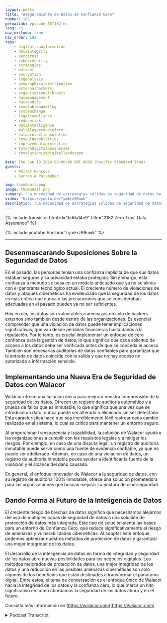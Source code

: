 ```yaml
---
layout: posts
title: "Aseguramiento de Datos de Confianza Cero"
number: 182
permalink: episode-EDT182-es
lang: es
nav_exclude: true
nav_order: 182
tags:
    - digitaltransformation
    - dataintegrity
    - zerotrust
    - cybersecurity
    - strategies
    - walacor
    - encryption
    - loganalysis
    - geographicaldistribution
    - externalhackers
    - organizationalthreats
    - datamanagement
    - dataaudits
    - immutableauditlog
    - systemchange
    - legalcompliance
    - reducerisk
    - dataintelligence
    - multilayeredsecuirty
    - dataprotectionsolution
    - keyvulnerabilities
    - improveddataprotection
    - futuredigitalbusinesses
    - revolutionizedigitallandscape

date: Thu Jan 18 2024 00:00:00 GMT-0800 (Pacific Standard Time)
guests:
    - Walter Hancock
    - Darren W Pulsipher

img: thumbnail.png
image: thumbnail.png
summary: "La necesidad de estrategias sólidas de seguridad de datos ha crecido exponencialmente en la era digital, convirtiéndose en una prioridad máxima para las empresas alrededor del mundo. El experto en ciberseguridad y CTO de Walacor, Walter Hancock, ofrece una visión perspicaz sobre la importancia de la integridad de los datos y un enfoque de cero confianza en los regímenes actuales de ciberseguridad."
video: "https://youtu.be/TymErz99uwk"
description: "La necesidad de estrategias sólidas de seguridad de datos ha crecido exponencialmente en la era digital, convirtiéndose en una prioridad máxima para las empresas alrededor del mundo. El experto en ciberseguridad y CTO de Walacor, Walter Hancock, ofrece una visión perspicaz sobre la importancia de la integridad de los datos y un enfoque de cero confianza en los regímenes actuales de ciberseguridad."
---
```


<div>
{% include transistor.html id="bd6a14e9" title="#182 Zero Trust Data Assurance" %}

{% include youtube.html id="TymErz99uwk" %}
</div>

---

## Desenmascarando Suposiciones Sobre la Seguridad de Datos

En el pasado, las personas tenían una confianza implícita de que sus datos estaban seguros y su privacidad estaba protegida. Sin embargo, esta confianza a menudo se basa en un modelo anticuado que ya no se alinea con el panorama tecnológico actual. El creciente número de violaciones de datos y ataques cibernéticos ha evidenciado que la seguridad de los datos es más crítica que nunca y las precauciones que se consideraban adecuadas en el pasado pueden ya no ser suficientes.

Hoy en día, los datos son vulnerables a amenazas no solo de hackers externos sino también desde dentro de las organizaciones. Es esencial comprender que una violación de datos puede tener implicaciones significativas, que van desde pérdidas financieras hasta daños a la reputación. Por lo tanto, es crucial implementar un enfoque de cero confianza para la gestión de datos, lo que significa que cada solicitud de acceso a los datos debe ser verificada antes de que se conceda el acceso. También son necesarias auditorías de datos confiables para garantizar que la entrada de datos coincide con la salida y que no hay acceso no autorizado a información sensible.

## Implementando una Nueva Era de Seguridad de Datos con Walacor

Walacor ofrece una solución única para mejorar nuestra comprensión de la seguridad de los datos. Ofrecen un registro de auditoría automático y a prueba de fallos que es inmutable, lo que significa que una vez que se introduce un dato, nunca puede ser alterado o eliminado sin ser detectado. Esta característica hace que sea increíblemente fácil rastrear cada cambio realizado en el sistema, lo cual es crítico para mantener un entorno seguro.

Al proporcionar transparencia y trazabilidad, la solución de Walacor ayuda a las organizaciones a cumplir con los requisitos legales y a mitigar los riesgos. Por ejemplo, en caso de una disputa legal, un registro de auditoría inmutable puede servir como una fuente de evidencia confiable, ya que no puede ser adulterado. Además, en caso de una violación de datos, un registro de auditoría inmutable puede ayudar a identificar la fuente de la violación y el alcance del daño causado.

En general, el enfoque innovador de Walacor a la seguridad de datos, con su registro de auditoría 100% inmutable, ofrece una solución prometedora para las organizaciones que buscan mejorar su postura de ciberseguridad.

## Dando Forma al Futuro de la Inteligencia de Datos

El creciente riesgo de brechas de datos significa que necesitamos alejarnos del uso de múltiples capas de seguridad de datos a una solución de protección de datos más integrada. Este tipo de solución sienta las bases para un entorno de Confianza Cero, que reduce significativamente el riesgo de amenazas y vulnerabilidades cibernéticas. Al adoptar este enfoque, podemos optimizar nuestros métodos de protección de datos y garantizar una mejor integridad de los datos.

El desarrollo de la inteligencia de datos en forma de integridad y seguridad de los datos abre nuevas posibilidades para los negocios digitales. Los métodos mejorados de protección de datos, una mejor integridad de los datos y una reducción en las posibles amenazas cibernéticas son solo algunos de los beneficios que están destinados a transformar el panorama digital. Entre estos, el tema de conversación es el enfoque único de Walacor hacia la integridad de los datos y la confianza cero, lo que marca un hito significativo en cómo abordamos la seguridad de los datos ahora y en el futuro.

Consulta más información en (https://walacor.com)[https://walacor.com]



<details>
<summary> Podcast Transcript </summary>

<p></p>

</details>
